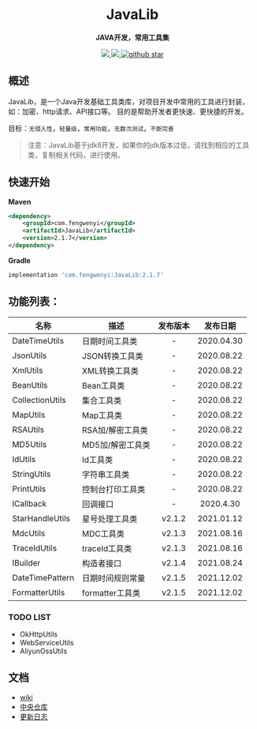 
<h1 align="center">
    JavaLib
</h1>

<p align="center">
	<strong>JAVA开发，常用工具集</strong>
</p>

<p align="center">
	<a target="_blank" href="https://www.apache.org/licenses/LICENSE-2.0.html">
		<img src="https://img.shields.io/:license-apache-blue.svg" ></img>
	</a>
	<a target="_blank" href="https://www.oracle.com/technetwork/java/javase/downloads/index.html">
		<img src="https://img.shields.io/badge/JDK-1.8+-green.svg" ></img>
	</a>
	<a target="_blank" href='https://github.com/fengwenyi/JavaLib'>
		<img src="https://img.shields.io/github/stars/fengwenyi/JavaLib.svg?style=social" alt="github star"></img>
	</a>
</p>

## 概述

JavaLib，是一个Java开发基础工具类库，对项目开发中常用的工具进行封装，如：加密、http请求、API接口等。
目的是帮助开发者更快速、更快捷的开发。

目标：`无侵入性`，`轻量级`，`常用功能`，`无数次测试`，`不断完善`


> 注意：JavaLib基于jdk8开发，如果你的jdk版本过低，请找到相应的工具类，复制相关代码，进行使用。

## 快速开始

**Maven**

```xml
<dependency>
    <groupId>com.fengwenyi</groupId>
    <artifactId>JavaLib</artifactId>
    <version>2.1.7</version>
</dependency>
```

**Gradle**

```groovy
implementation 'com.fengwenyi:JavaLib:2.1.7'
```

## 功能列表：

| 名称              | 描述             |  发布版本  |    发布日期    |
|-----------------|----------------|:------:|:----------:|
| DateTimeUtils   | 日期时间工具类        |   -    | 2020.04.30 |
| JsonUtils       | JSON转换工具类      |   -    | 2020.08.22 |
| XmlUtils        | XML转换工具类       |   -    | 2020.08.22 |
| BeanUtils       | Bean工具类        |   -    | 2020.08.22 |
| CollectionUtils | 集合工具类          |   -    | 2020.08.22 |
| MapUtils        | Map工具类         |   -    | 2020.08.22 |
| RSAUtils        | RSA加/解密工具类     |   -    | 2020.08.22 |
| MD5Utils        | MD5加/解密工具类     |   -    | 2020.08.22 |
| IdUtils         | Id工具类          |   -    | 2020.08.22 |
| StringUtils     | 字符串工具类         |   -    | 2020.08.22 |
| PrintUtils      | 控制台打印工具类       |   -    | 2020.08.22 |
| ICallback       | 回调接口           |   -    | 2020.4.30  |
| StarHandleUtils | 星号处理工具类        | v2.1.2 | 2021.01.12 |
| MdcUtils        | MDC工具类         | v2.1.3 | 2021.08.16 |
| TraceIdUtils    | traceId工具类     | v2.1.3 | 2021.08.16 |
| IBuilder        | 构造者接口          | v2.1.4 | 2021.08.24 |
| DateTimePattern | 日期时间规则常量       | v2.1.5 | 2021.12.02 |
| FormatterUtils  | formatter工具类   | v2.1.5 | 2021.12.02 |


### TODO LIST

- OkHttpUtils
- WebServiceUtils
- AliyunOssUtils


## 文档

- [wiki](https://github.com/fengwenyi/JavaLib/wiki)
- [中央仓库](https://search.maven.org/artifact/com.fengwenyi/JavaLib)
- [更新日志](LOG.md)

